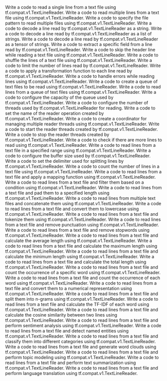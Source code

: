 Write a code to read a single line from a text file using tf.compat.v1.TextLineReader.
Write a code to read multiple lines from a text file using tf.compat.v1.TextLineReader.
Write a code to specify the file pattern to read multiple files using tf.compat.v1.TextLineReader.
Write a code to decode a line read by tf.compat.v1.TextLineReader as a string.
Write a code to decode a line read by tf.compat.v1.TextLineReader as a list of strings.
Write a code to decode a line read by tf.compat.v1.TextLineReader as a tensor of strings.
Write a code to extract a specific field from a line read by tf.compat.v1.TextLineReader.
Write a code to skip the header line while reading a text file using tf.compat.v1.TextLineReader.
Write a code to shuffle the lines of a text file using tf.compat.v1.TextLineReader.
Write a code to limit the number of lines read by tf.compat.v1.TextLineReader.
Write a code to apply a transformation function to each line read by tf.compat.v1.TextLineReader.
Write a code to handle errors while reading lines using tf.compat.v1.TextLineReader.
Write a code to create a queue of text files to be read using tf.compat.v1.TextLineReader.
Write a code to read lines from a queue of text files using tf.compat.v1.TextLineReader.
Write a code to configure the capacity of the queue used by tf.compat.v1.TextLineReader.
Write a code to configure the number of threads used by tf.compat.v1.TextLineReader for reading.
Write a code to set the name of the reader operation created by tf.compat.v1.TextLineReader.
Write a code to create a coordinator for managing multiple reader threads using tf.compat.v1.TextLineReader.
Write a code to start the reader threads created by tf.compat.v1.TextLineReader.
Write a code to stop the reader threads created by tf.compat.v1.TextLineReader.
Write a code to check if there are more lines to read using tf.compat.v1.TextLineReader.
Write a code to read lines from a text file in a specified range using tf.compat.v1.TextLineReader.
Write a code to configure the buffer size used by tf.compat.v1.TextLineReader.
Write a code to set the delimiter used for splitting lines by tf.compat.v1.TextLineReader.
Write a code to count the number of lines in a text file using tf.compat.v1.TextLineReader.
Write a code to read lines from a text file and apply a mapping function using tf.compat.v1.TextLineReader.
Write a code to read lines from a text file and filter them based on a condition using tf.compat.v1.TextLineReader.
Write a code to read lines from a text file and pad them to a specified length using tf.compat.v1.TextLineReader.
Write a code to read lines from multiple text files and concatenate them using tf.compat.v1.TextLineReader.
Write a code to read lines from a text file and convert them to lowercase using tf.compat.v1.TextLineReader.
Write a code to read lines from a text file and tokenize them using tf.compat.v1.TextLineReader.
Write a code to read lines from a text file and remove punctuation using tf.compat.v1.TextLineReader.
Write a code to read lines from a text file and remove stopwords using tf.compat.v1.TextLineReader.
Write a code to read lines from a text file and calculate the average length using tf.compat.v1.TextLineReader.
Write a code to read lines from a text file and calculate the maximum length using tf.compat.v1.TextLineReader.
Write a code to read lines from a text file and calculate the minimum length using tf.compat.v1.TextLineReader.
Write a code to read lines from a text file and calculate the total length using tf.compat.v1.TextLineReader.
Write a code to read lines from a text file and count the occurrence of a specific word using tf.compat.v1.TextLineReader.
Write a code to read lines from a text file and count the occurrence of each word using tf.compat.v1.TextLineReader.
Write a code to read lines from a text file and convert them to a numerical representation using tf.compat.v1.TextLineReader.
Write a code to read lines from a text file and split them into n-grams using tf.compat.v1.TextLineReader.
Write a code to read lines from a text file and calculate the TF-IDF of each word using tf.compat.v1.TextLineReader.
Write a code to read lines from a text file and calculate the cosine similarity between two lines using tf.compat.v1.TextLineReader.
Write a code to read lines from a text file and perform sentiment analysis using tf.compat.v1.TextLineReader.
Write a code to read lines from a text file and detect named entities using tf.compat.v1.TextLineReader.
Write a code to read lines from a text file and classify them into different categories using tf.compat.v1.TextLineReader.
Write a code to read lines from a text file and generate word clouds using tf.compat.v1.TextLineReader.
Write a code to read lines from a text file and perform topic modeling using tf.compat.v1.TextLineReader.
Write a code to read lines from a text file and perform text summarization using tf.compat.v1.TextLineReader.
Write a code to read lines from a text file and perform language translation using tf.compat.v1.TextLineReader.